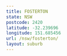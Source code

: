 ```yaml
---
title: FOSTERTON
state: NSW
postcode: 2420
latitude: -32.239696
longitude: 151.685456
url: /nsw/fosterton/
layout: suburb
---
```


